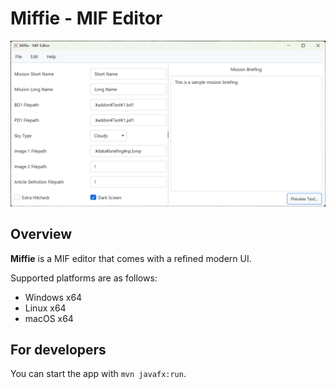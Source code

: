 # Miffie - MIF Editor

![Main View](./Image/main_view.png)

## Overview

**Miffie** is a MIF editor that comes with a refined modern UI.

Supported platforms are as follows:

- Windows x64
- Linux x64
- macOS x64

## For developers

You can start the app with `mvn javafx:run`.
